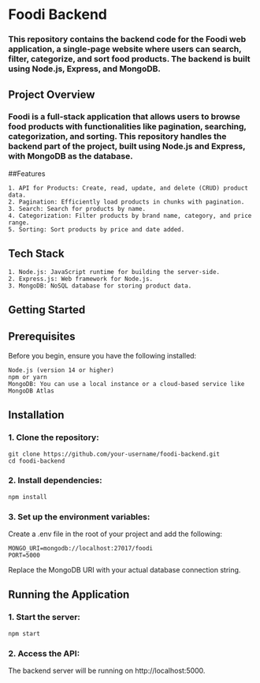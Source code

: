 # Foodi Backend
### This repository contains the backend code for the Foodi web application, a single-page website where users can search, filter, categorize, and sort food products. The backend is built using Node.js, Express, and MongoDB.


## Project Overview
### Foodi is a full-stack application that allows users to browse food products with functionalities like pagination, searching, categorization, and sorting. This repository handles the backend part of the project, built using Node.js and Express, with MongoDB as the database.

##Features
 
    1. API for Products: Create, read, update, and delete (CRUD) product data.
    2. Pagination: Efficiently load products in chunks with pagination.
    3. Search: Search for products by name.
    4. Categorization: Filter products by brand name, category, and price range.
    5. Sorting: Sort products by price and date added.

## Tech Stack
    1. Node.js: JavaScript runtime for building the server-side.
    2. Express.js: Web framework for Node.js.
    3. MongoDB: NoSQL database for storing product data.

  ## Getting Started
  ## Prerequisites

Before you begin, ensure you have the following installed:

    Node.js (version 14 or higher)
    npm or yarn
    MongoDB: You can use a local instance or a cloud-based service like MongoDB Atlas


## Installation
### 1. Clone the repository:

    git clone https://github.com/your-username/foodi-backend.git
    cd foodi-backend
    
### 2. Install dependencies:

    npm install
    
### 3. Set up the environment variables:

Create a .env file in the root of your project and add the following:

    MONGO_URI=mongodb://localhost:27017/foodi
    PORT=5000
Replace the MongoDB URI with your actual database connection string.

## Running the Application
### 1. Start the server:

    npm start
    
### 2. Access the API:

The backend server will be running on http://localhost:5000.
